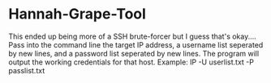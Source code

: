 # Hannah-Grape-Tool
This ended up being more of a SSH brute-forcer but I guess that's okay....
Pass into the command line the target IP address, a username list seperated by new lines, and a password list seperated by new lines.
The program will output the working credentials for that host.
Example: IP -U userlist.txt -P passlist.txt
